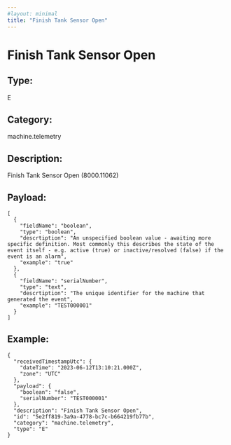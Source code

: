 ```yaml
---
#layout: minimal
title: "Finish Tank Sensor Open"
---
```


# Finish Tank Sensor Open

## Type:

E

## Category:

machine.telemetry

## Description: 

Finish Tank Sensor Open (8000.11062)

## Payload:

```
[
  {
    "fieldName": "boolean",
    "type": "boolean",
    "descrtiption": "An unspecified boolean value - awaiting more specific definition. Most commonly this describes the state of the event itself - e.g. active (true) or inactive/resolved (false) if the event is an alarm",
    "example": "true"
  },
  {
    "fieldName": "serialNumber",
    "type": "text",
    "descrtiption": "The unique identifier for the machine that generated the event",
    "example": "TEST000001"
  }
]
```

## Example:

```
{
  "receivedTimestampUtc": {
    "dateTime": "2023-06-12T13:10:21.000Z",
    "zone": "UTC"
  },
  "payload": {
    "boolean": "false",
    "serialNumber": "TEST000001"
  },
  "description": "Finish Tank Sensor Open",
  "id": "5e2ff819-3a9a-4778-bc7c-b664219fb77b",
  "category": "machine.telemetry",
  "type": "E"
}
```
